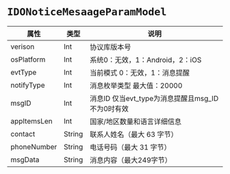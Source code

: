 # `IDONoticeMesaageParamModel`

| 属性        | 类型    | 说明         |
| ----------- | ------- | ------------ |
| verison | Int | 协议库版本号 |
| osPlatform | Int | 系统0：无效，1：Android，2：iOS |
| evtType | Int | 当前模式 0：无效，1：消息提醒 |
| notifyType | Int | 消息枚举类型 最大值：20000 |
| msgID | Int | 消息ID 仅当evt_type为消息提醒且msg_ID不为0时有效 |
| appItemsLen | Int | 国家/地区数量和语言详细信息 |
| contact | String | 联系人姓名（最大 63 字节） |
| phoneNumber | String | 电话号码（最大 31 字节） |
| msgData | String | 消息内容（最大249字节） |
